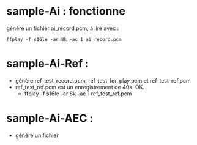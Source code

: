 


# sample-Ai : fonctionne
  génère un fichier ai_record.pcm, à lire avec :

```
ffplay -f s16le -ar 8k -ac 1 ai_record.pcm
```

# sample-Ai-Ref :
*  génère ref_test_record.pcm, ref_test_for_play.pcm et ref_test_ref.pcm
*  ref_test_ref.pcm est un enregistrement de 40s. OK.
   *  ffplay -f s16le -ar 8k -ac 1 ref_test_ref.pcm

# sample-Ai-AEC :
* génère un fichier
